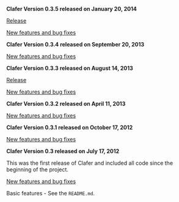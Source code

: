 **Clafer Version 0.3.5 released on January 20, 2014**

[Release](https://github.com/gsdlab/clafer/pull/44)

[New features and bug fixes](http://gsd.uwaterloo.ca:8888/questions/scope:all/sort:activity-desc/tags:v0.3.5,clafer/page:1/)

**Clafer Version 0.3.4 released on September 20, 2013**

[New features and bug fixes](http://gsd.uwaterloo.ca:8888/questions/scope:all/sort:activity-desc/tags:v0.3.4,clafer/page:1/)

**Clafer Version 0.3.3 released on August 14, 2013**

[Release](https://github.com/gsdlab/clafer/pull/35)

[New features and bug fixes](http://gsd.uwaterloo.ca:8888/questions/scope:all/sort:activity-desc/tags:v0.3.3,clafer/page:1/)

**Clafer Version 0.3.2 released on April 11, 2013**

[New features and bug fixes](http://gsd.uwaterloo.ca:8888/questions/scope:all/sort:activity-desc/tags:v0.3.2,clafer/page:1/)

**Clafer Version 0.3.1 released on October 17, 2012**

[New features and bug fixes](http://gsd.uwaterloo.ca:8888/questions/scope:all/sort:activity-desc/tags:v0.3.1,clafer/page:1/)

**Clafer Version 0.3 released on July 17, 2012**

This was the first release of Clafer and included all code since the beginning of the project.

[New features and bug fixes](http://gsd.uwaterloo.ca:8888/questions/scope:all/sort:activity-desc/tags:v0.3,clafer/page:1/)

Basic features - See the `README.md`.





